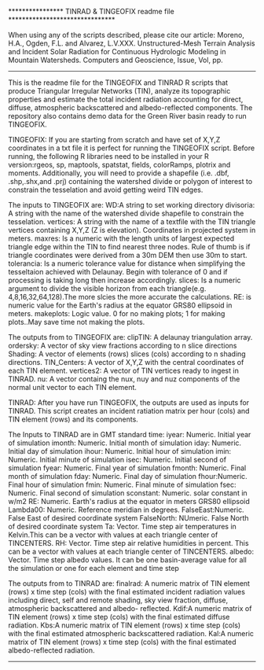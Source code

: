 **************** TINRAD & TINGEOFIX readme file *******************************

When using any of the scripts described, please cite our article:
Moreno, H.A., Ogden, F.L. and Alvarez, L.V.XXX. Unstructured-Mesh Terrain 
Analysis and Incident Solar Radiation for Continuous Hydrologic Modeling in
Mountain Watersheds. Computers and Geoscience, Issue, Vol, pp.

******************************************************************************

This is the readme file for the TINGEOFIX and TINRAD R scripts that 
produce Triangular Irregular Networks (TIN), analyze its topographic 
properties and estimate the total incident radiation accounting for 
direct, diffuse, atmospheric backscattered and albedo-reflected 
components. The repository also contains demo data for the Green River basin
ready to run TINGEOFIX.

TINGEOFIX: If you are starting from scratch and have set of X,Y,Z 
coordinates in a txt file it is perfect for running the TINGEOFIX script.
Before running, the following R libraries need to be installed in your 
R version:rgeos, sp, maptools, spatstat, fields, colorRamps, plotrix and 
moments. Additionally, you will need to provide a shapefile (i.e. .dbf,
.shp,.shx,and .prj) containing the watershed divide or polygon of interest to 
constrain the tesselation and avoid getting weird TIN edges.

The inputs to TINGEOFIX are:
WD:A string to set working directory
divisoria: A string with the name of the watershed divide shapefile to 
constrain the tesselation.
vertices: A string with the name of a textfile with the TIN triangle 
vertices containing X,Y,Z (Z is elevation). Coordinates in projected system 
in meters.
maxres: Is a numeric with the length units of largest expected triangle edge
within the TIN to find nearest three nodes. Rule of thumb is if triangle
coordinates were derived from a 30m DEM then use 30m to start.
tolerancia: Is a numeric tolerance value for distance when simplifying
the tesseltaion achieved with Delaunay. Begin with tolerance of 0 and if 
processing is taking long then increase accordingly.
slices: Is a numeric argument to divide the visible horizon from each 
triangle(e.g. 4,8,16,32,64,128).The more slcies the more accurate the 
calculations.
RE: is numeric value for the Earth's radius at the equator GRS80 ellipsoid 
in meters.
makeplots: Logic value. 0 for no making plots; 1 for making plots..May save 
time not making the plots.

The outputs from to TINGEOFIX are:
clipTIN: A delaunay triangulation array.
ordersky: A vector of sky view fractions according to n slice directions
Shading: A vector of elements (rows) slices (cols) according to n shading 
directions. 
TIN_Centers: A vector of X,Y,Z with the central coordinates of each TIN 
element.
vertices2: A vector of TIN vertices ready to ingest in TINRAD.
nu: A vector containg the nux, nuy and nuz components of the normal
unit vector to each TIN element.

TINRAD: After you have run TINGEOFIX, the outputs are used as inputs for
TINRAD. This script creates an incident ratiation matrix per hour (cols) 
and TIN element (rows) and its components. 

The Inputs to TINRAD are in GMT standard time:
iyear: Numeric. Initial year of simulation 
imonth: Numeric. Initial month of simulation
iday: Numeric. Initial day of simulation
ihour: Numeric. Initial hour of simulation
imin: Numeric. Initial minute of simulation
isec: Numeric. Initial second of simulation
fyear: Numeric. Final year of simulation 
fmonth: Numeric. Final month of simulation
fday: Numeric. Final day of simulation
fhour:Numeric. Final hour of simulation
fmin: Numeric. Final minute of simulation
fsec: Numeric. Final second of simulation
sconstant: Numeric. solar constant in w/m2
RE: Numeric. Earth's radius at the equator in meters GRS80 ellipsoid
Lambda00: Numeric. Reference meridian in degrees. 
FalseEast:Numeric. False East of desired coordinate system
FalseNorth: NUmeric. False North of  desired coordinate system
Ta: Vector. Time step air temperatures in Kelvin.This can be a vector with 
values at each triangle center of TINCENTERS.
RH: Vector. Time step air relative humidities in percent. This can be a vector
with values at each triangle center of TINCENTERS.
albedo: Vector. Time step albedo values. It can be one basin-average value 
for all the simulation or one for each element and time step 

The outputs from to TINRAD are:
finalrad: A numeric matrix of TIN element (rows) x time step (cols) with the 
final estimated incident radiation values including direct, self and remote 
shading, sky view fraction, diffuse, atmospheric backscattered and albedo-
reflected.
Kdif:A numeric matrix of TIN element (rows) x time step (cols) with the 
final estimated diffuse radiation.
Kbs:A numeric matrix of TIN element (rows) x time step (cols) with the 
final estimated atmospheric backscattered radiation.
Kal:A numeric matrix of TIN element (rows) x time step (cols) with the 
final estimated albedo-reflected radiation.


******************************************************************************



